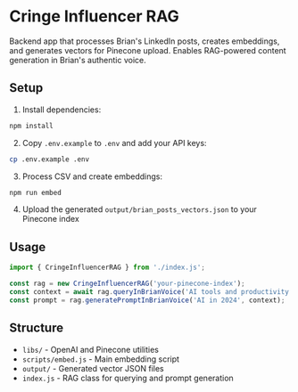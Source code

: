 # Cringe Influencer RAG

Backend app that processes Brian's LinkedIn posts, creates embeddings, and generates vectors for Pinecone upload. Enables RAG-powered content generation in Brian's authentic voice.

## Setup

1. Install dependencies:
```bash
npm install
```

2. Copy `.env.example` to `.env` and add your API keys:
```bash
cp .env.example .env
```

3. Process CSV and create embeddings:
```bash
npm run embed
```

4. Upload the generated `output/brian_posts_vectors.json` to your Pinecone index

## Usage

```javascript
import { CringeInfluencerRAG } from './index.js';

const rag = new CringeInfluencerRAG('your-pinecone-index');
const context = await rag.queryInBrianVoice('AI tools and productivity');
const prompt = rag.generatePromptInBrianVoice('AI in 2024', context);
```

## Structure

- `libs/` - OpenAI and Pinecone utilities
- `scripts/embed.js` - Main embedding script
- `output/` - Generated vector JSON files
- `index.js` - RAG class for querying and prompt generation